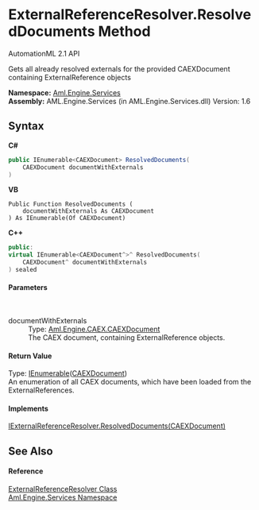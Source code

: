 # ExternalReferenceResolver.ResolvedDocuments Method 
AutomationML 2.1 API 

Gets all already resolved externals for the provided CAEXDocument containing ExternalReference objects

**Namespace:**&nbsp;<a href="N_Aml_Engine_Services">Aml.Engine.Services</a><br />**Assembly:**&nbsp;AML.Engine.Services (in AML.Engine.Services.dll) Version: 1.6

## Syntax

**C#**<br />
``` C#
public IEnumerable<CAEXDocument> ResolvedDocuments(
	CAEXDocument documentWithExternals
)
```

**VB**<br />
``` VB
Public Function ResolvedDocuments ( 
	documentWithExternals As CAEXDocument
) As IEnumerable(Of CAEXDocument)
```

**C++**<br />
``` C++
public:
virtual IEnumerable<CAEXDocument^>^ ResolvedDocuments(
	CAEXDocument^ documentWithExternals
) sealed
```


#### Parameters
&nbsp;<dl><dt>documentWithExternals</dt><dd>Type: <a href="T_Aml_Engine_CAEX_CAEXDocument">Aml.Engine.CAEX.CAEXDocument</a><br />The CAEX document, containing ExternalReference objects.</dd></dl>

#### Return Value
Type: <a href="https://docs.microsoft.com/dotnet/api/system.collections.generic.ienumerable-1" target="_parent" rel="noopener noreferrer">IEnumerable</a>(<a href="T_Aml_Engine_CAEX_CAEXDocument">CAEXDocument</a>)<br />An enumeration of all CAEX documents, which have been loaded from the ExternalReferences.

#### Implements
<a href="M_Aml_Engine_Services_Interfaces_IExternalReferenceResolver_ResolvedDocuments">IExternalReferenceResolver.ResolvedDocuments(CAEXDocument)</a><br />

## See Also


#### Reference
<a href="T_Aml_Engine_Services_ExternalReferenceResolver">ExternalReferenceResolver Class</a><br /><a href="N_Aml_Engine_Services">Aml.Engine.Services Namespace</a><br />